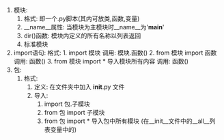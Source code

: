 1. 模块:
	1. 格式: 即一个.py脚本(其内可放类,函数,变量)
	2. __name__属性: 当模块为主模块时__name__为'__main__'
	3. dir()函数: 模块内定义的所有名称以列表返回
	4. 标准模块
2. import语句:
	格式:
		1. import 模块
			调用: 模块.函数()
		2. from 模块 import 函数
			调用: 函数()
		3. from 模块 import *  导入模块所有内容
			调用: 函数()
3. 包:
	1. 格式:
		1. 定义: 在文件夹中加入 __init__.py 文件
		2. 导入: 
			1. import 包.子模块
			2. from 包 import 子模块
			2. from 包 import *  导入包中所有模块
					(在__init__文件中的__all__列表变量中的)

